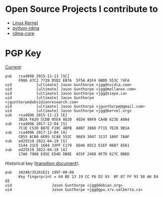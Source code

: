 # Open Source Projects I contribute to

- [Linux Kernel](https://kernel.org/)
- [python-rdma](https://jgunthorpe.github.io/python-rdma/)
- [rdma-core](https://github.com/linux-rdma/rdma-core/)

# PGP Key

[Current](pgp/jgunthorpe.gpg):

```
pub   rsa4096 2015-11-13 [SC]
      F086 47C2 7728 D5D2 EB7A  5F5A A5F4 6BDD 553C 74FA
uid           [ultimate] Jason Gunthorpe <jgg@nvidia.com>
uid           [ultimate] Jason Gunthorpe <jgg@mellanox.com>
uid           [ultimate] Jason Gunthorpe <jgg@ziepe.ca>
uid           [ultimate] Jason Gunthorpe <jgunthorpe@obsidianresearch.com>
uid           [ultimate] Jason Gunthorpe <jgunthorpe@gmail.com>
uid           [ultimate] Jason Gunthorpe <jgg@kernel.org>
sub   rsa4096 2015-11-13 [E]
      3B2A FA20 5CDB 95E4 8820  4ED4 98F0 CA4B 623E A0A4
sub   rsa4096 2017-12-04 [S]
      7C1E C530 B87E F10C 4BFB  A8B7 386D F715 7E20 9B1A
sub   rsa4096 2017-12-04 [A]
      CB55 ACB0 6E05 5C88 552C  96E9 3047 3137 186F 7AAF
sub   ed25519 2022-04-19 [S]
      5144 21CE 1684 33FF C179  6D46 85C2 E1EF 06B7 8561
sub   ed25519 2022-04-19 [A]
      17A6 7908 E95E ED4D DB8E  A55F 2468 0F7D 627C 0B6D
```

Historical key ([transition document](pgp/transition.txt)):

```
pub   1024R/35261E21 1997-09-08
      Key fingerprint = 64 BE 13 19 CC F6 D3 93  BF 87 FF 93 58 A6 D4 EE
uid                  Jason Gunthorpe <jgg@debian.org>
uid                  Jason Gunthorpe <jgg@gpu.srv.ualberta.ca>
```
